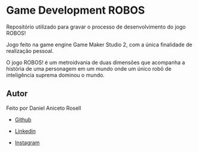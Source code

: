 # Game Development ROBOS

Repositório utilizado para gravar o processo de desenvolvimento do jogo ROBOS!

Jogo feito na game engine Game Maker Studio 2, com a única finalidade de realização pessoal.

O jogo ROBOS! é um metroidvania de duas dimensões que acompanha a história de uma personagem em um mundo onde um único robô de inteligência suprema dominou o mundo.

## Autor
Feito por Daniel Aniceto Rosell

- [Github](https://github.com/DanielRosell06)

- [Linkedin](https://www.linkedin.com/in/daniel-rosell-48bb48305/)

- [Instagram](https://www.instagram.com/daniel_rosell_06/)